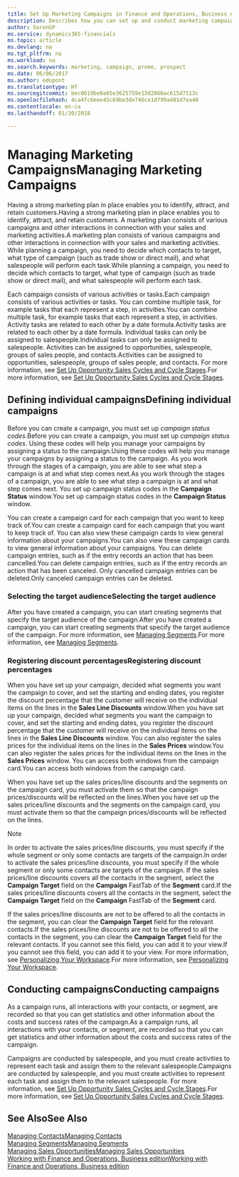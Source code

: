 ```yaml
---
title: Set Up Marketing Campaigns in Finance and Operations, Business edition| Microsoft Docs
description: Describes how you can set up and conduct marketing campaigns in Finance and Operations, Business edition to help you identify and attract prospects and retain customers.
author: SorenGP
ms.service: dynamics365-financials
ms.topic: article
ms.devlang: na
ms.tgt_pltfrm: na
ms.workload: na
ms.search.keywords: marketing, campaign, promo, prospect
ms.date: 06/06/2017
ms.author: edupont
ms.translationtype: HT
ms.sourcegitcommit: bec0619be0a65e3625759e13d2866ac615d7513c
ms.openlocfilehash: 4ca4fc6eee45c69be3de746ce1d799a481d7ea48
ms.contentlocale: en-ca
ms.lasthandoff: 01/30/2018

---
```

# <a name="managing-marketing-campaigns"></a><span data-ttu-id="2935b-103">Managing Marketing Campaigns</span><span class="sxs-lookup"><span data-stu-id="2935b-103">Managing Marketing Campaigns</span></span>
<span data-ttu-id="2935b-104">Having a strong marketing plan in place enables you to identify, attract, and retain customers.</span><span class="sxs-lookup"><span data-stu-id="2935b-104">Having a strong marketing plan in place enables you to identify, attract, and retain customers.</span></span> <span data-ttu-id="2935b-105">A marketing plan consists of various campaigns and other interactions in connection with your sales and marketing activities.</span><span class="sxs-lookup"><span data-stu-id="2935b-105">A marketing plan consists of various campaigns and other interactions in connection with your sales and marketing activities.</span></span> <span data-ttu-id="2935b-106">While planning a campaign, you need to decide which contacts to target, what type of campaign (such as trade show or direct mail), and what salespeople will perform each task.</span><span class="sxs-lookup"><span data-stu-id="2935b-106">While planning a campaign, you need to decide which contacts to target, what type of campaign (such as trade show or direct mail), and what salespeople will perform each task.</span></span>

<span data-ttu-id="2935b-107">Each campaign consists of various activities or tasks.</span><span class="sxs-lookup"><span data-stu-id="2935b-107">Each campaign consists of various activities or tasks.</span></span> <span data-ttu-id="2935b-108">You can combine multiple task, for example tasks that each represent a step, in activities.</span><span class="sxs-lookup"><span data-stu-id="2935b-108">You can combine multiple task, for example tasks that each represent a step, in activities.</span></span> <span data-ttu-id="2935b-109">Activity tasks are related to each other by a date formula.</span><span class="sxs-lookup"><span data-stu-id="2935b-109">Activity tasks are related to each other by a date formula.</span></span> <span data-ttu-id="2935b-110">Individual tasks can only be assigned to salespeople.</span><span class="sxs-lookup"><span data-stu-id="2935b-110">Individual tasks can only be assigned to salespeople.</span></span> <span data-ttu-id="2935b-111">Activities can be assigned to opportunities, salespeople, groups of sales people, and contacts.</span><span class="sxs-lookup"><span data-stu-id="2935b-111">Activities can be assigned to opportunities, salespeople, groups of sales people, and contacts.</span></span> <span data-ttu-id="2935b-112">For more information, see [Set Up Opportunity Sales Cycles and Cycle Stages](marketing-how-setup-opportunity-sales-cycles-stages.md).</span><span class="sxs-lookup"><span data-stu-id="2935b-112">For more information, see [Set Up Opportunity Sales Cycles and Cycle Stages](marketing-how-setup-opportunity-sales-cycles-stages.md).</span></span>

## <a name="defining-individual-campaigns"></a><span data-ttu-id="2935b-113">Defining individual campaigns</span><span class="sxs-lookup"><span data-stu-id="2935b-113">Defining individual campaigns</span></span>
<span data-ttu-id="2935b-114">Before you can create a campaign, you must set up *campaign status codes*.</span><span class="sxs-lookup"><span data-stu-id="2935b-114">Before you can create a campaign, you must set up *campaign status codes*.</span></span> <span data-ttu-id="2935b-115">Using these codes will help you manage your campaigns by assigning a status to the campaign.</span><span class="sxs-lookup"><span data-stu-id="2935b-115">Using these codes will help you manage your campaigns by assigning a status to the campaign.</span></span> <span data-ttu-id="2935b-116">As you work through the stages of a campaign, you are able to see what step a campaign is at and what step comes next.</span><span class="sxs-lookup"><span data-stu-id="2935b-116">As you work through the stages of a campaign, you are able to see what step a campaign is at and what step comes next.</span></span> <span data-ttu-id="2935b-117">You set up campaign status codes in the **Campaign Status** window.</span><span class="sxs-lookup"><span data-stu-id="2935b-117">You set up campaign status codes in the **Campaign Status** window.</span></span>

<span data-ttu-id="2935b-118">You can create a campaign card for each campaign that you want to keep track of.</span><span class="sxs-lookup"><span data-stu-id="2935b-118">You can create a campaign card for each campaign that you want to keep track of.</span></span> <span data-ttu-id="2935b-119">You can also view these campaign cards to view general information about your campaigns.</span><span class="sxs-lookup"><span data-stu-id="2935b-119">You can also view these campaign cards to view general information about your campaigns.</span></span>
<span data-ttu-id="2935b-120">You can delete campaign entries, such as if the entry records an action that has been cancelled.</span><span class="sxs-lookup"><span data-stu-id="2935b-120">You can delete campaign entries, such as if the entry records an action that has been canceled.</span></span> <span data-ttu-id="2935b-121">Only cancelled campaign entries can be deleted.</span><span class="sxs-lookup"><span data-stu-id="2935b-121">Only canceled campaign entries can be deleted.</span></span>

### <a name="selecting-the-target-audience"></a><span data-ttu-id="2935b-122">Selecting the target audience</span><span class="sxs-lookup"><span data-stu-id="2935b-122">Selecting the target audience</span></span>
<span data-ttu-id="2935b-123">After you have created a campaign, you can start creating segments that specify the target audience of the campaign.</span><span class="sxs-lookup"><span data-stu-id="2935b-123">After you have created a campaign, you can start creating segments that specify the target audience of the campaign.</span></span> <span data-ttu-id="2935b-124">For more information, see [Managing Segments](marketing-segments.md).</span><span class="sxs-lookup"><span data-stu-id="2935b-124">For more information, see [Managing Segments](marketing-segments.md).</span></span>

### <a name="registering-discount-percentages"></a><span data-ttu-id="2935b-125">Registering discount percentages</span><span class="sxs-lookup"><span data-stu-id="2935b-125">Registering discount percentages</span></span>
<span data-ttu-id="2935b-126">When you have set up your campaign, decided what segments you want the campaign to cover, and set the starting and ending dates, you register the discount percentage that the customer will receive on the individual items on the lines in the **Sales Line Discounts** window.</span><span class="sxs-lookup"><span data-stu-id="2935b-126">When you have set up your campaign, decided what segments you want the campaign to cover, and set the starting and ending dates, you register the discount percentage that the customer will receive on the individual items on the lines in the **Sales Line Discounts** window.</span></span> <span data-ttu-id="2935b-127">You can also register the sales prices for the individual items on the lines in the **Sales Prices** window.</span><span class="sxs-lookup"><span data-stu-id="2935b-127">You can also register the sales prices for the individual items on the lines in the **Sales Prices** window.</span></span> <span data-ttu-id="2935b-128">You can access both windows from the campaign card.</span><span class="sxs-lookup"><span data-stu-id="2935b-128">You can access both windows from the campaign card.</span></span>

 <span data-ttu-id="2935b-129">When you have set up the sales prices/line discounts and the segments on the campaign card, you must activate them so that the campaign prices/discounts will be reflected on the lines.</span><span class="sxs-lookup"><span data-stu-id="2935b-129">When you have set up the sales prices/line discounts and the segments on the campaign card, you must activate them so that the campaign prices/discounts will be reflected on the lines.</span></span>

> [!NOTE]  
>   <span data-ttu-id="2935b-130">In order to activate the sales prices/line discounts, you must specify if the whole segment or only some contacts are targets of the campaign.</span><span class="sxs-lookup"><span data-stu-id="2935b-130">In order to activate the sales prices/line discounts, you must specify if the whole segment or only some contacts are targets of the campaign.</span></span> <span data-ttu-id="2935b-131">If the sales prices/line discounts covers all the contacts in the segment, select the **Campaign Target** field on the **Campaign** FastTab of the **Segment** card.</span><span class="sxs-lookup"><span data-stu-id="2935b-131">If the sales prices/line discounts covers all the contacts in the segment, select the **Campaign Target** field on the **Campaign** FastTab of the **Segment** card.</span></span>

<span data-ttu-id="2935b-132">If the sales prices/line discounts are not to be offered to all the contacts in the segment, you can clear the **Campaign Target** field for the relevant contacts.</span><span class="sxs-lookup"><span data-stu-id="2935b-132">If the sales prices/line discounts are not to be offered to all the contacts in the segment, you can clear the **Campaign Target** field for the relevant contacts.</span></span> <span data-ttu-id="2935b-133">If you cannot see this field, you can add it to your view.</span><span class="sxs-lookup"><span data-stu-id="2935b-133">If you cannot see this field, you can add it to your view.</span></span> <span data-ttu-id="2935b-134">For more information, see [Personalizing Your Workspace](ui-personalization-user.md).</span><span class="sxs-lookup"><span data-stu-id="2935b-134">For more information, see [Personalizing Your Workspace](ui-personalization-user.md).</span></span>

## <a name="conducting-campaigns"></a><span data-ttu-id="2935b-135">Conducting campaigns</span><span class="sxs-lookup"><span data-stu-id="2935b-135">Conducting campaigns</span></span>
<span data-ttu-id="2935b-136">As a campaign runs, all interactions with your contacts, or segment, are recorded so that you can get statistics and other information about the costs and success rates of the campaign.</span><span class="sxs-lookup"><span data-stu-id="2935b-136">As a campaign runs, all interactions with your contacts, or segment, are recorded so that you can get statistics and other information about the costs and success rates of the campaign.</span></span>

<span data-ttu-id="2935b-137">Campaigns are conducted by salespeople, and you must create activities to represent each task and assign them to the relevant salespeople.</span><span class="sxs-lookup"><span data-stu-id="2935b-137">Campaigns are conducted by salespeople, and you must create activities to represent each task and assign them to the relevant salespeople.</span></span> <span data-ttu-id="2935b-138">For more information, see [Set Up Opportunity Sales Cycles and Cycle Stages](marketing-how-setup-opportunity-sales-cycles-stages.md).</span><span class="sxs-lookup"><span data-stu-id="2935b-138">For more information, see [Set Up Opportunity Sales Cycles and Cycle Stages](marketing-how-setup-opportunity-sales-cycles-stages.md).</span></span>

## <a name="see-also"></a><span data-ttu-id="2935b-139">See Also</span><span class="sxs-lookup"><span data-stu-id="2935b-139">See Also</span></span>
[<span data-ttu-id="2935b-140">Managing Contacts</span><span class="sxs-lookup"><span data-stu-id="2935b-140">Managing Contacts</span></span>](marketing-contacts.md)  
[<span data-ttu-id="2935b-141">Managing Segments</span><span class="sxs-lookup"><span data-stu-id="2935b-141">Managing Segments</span></span>](marketing-segments.md)  
[<span data-ttu-id="2935b-142">Managing Sales Opportunities</span><span class="sxs-lookup"><span data-stu-id="2935b-142">Managing Sales Opportunities</span></span>](marketing-manage-sales-opportunities.md)  
[<span data-ttu-id="2935b-143">Working with Finance and Operations, Business edition</span><span class="sxs-lookup"><span data-stu-id="2935b-143">Working with Finance and Operations, Business edition</span></span>](ui-work-product.md)  

